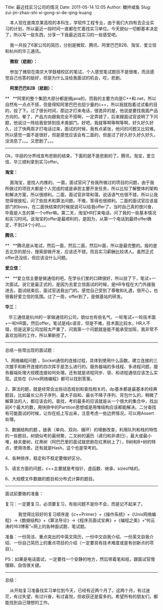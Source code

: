 Title: 最近找实习公司的情况
Date: 2011-05-14 12:05
Author: 糖拌咸鱼
Slug: zui-jin-zhao-shi-xi-gong-si-de-qing-kuang

   
本人现在是南京某高校的本科生，学软件工程专业，由于我们大四有去企业实习的计划，所以最近一段时间一直都在忙着找实习单位。今天貌似一切都基本决定了，所以写一些东西，分享一下我最近找实习的一些感受吧。

</p>

   
我一共投了6家公司的简历，分别是微软、腾讯、阿里巴巴B2B、淘宝、爱立信和杭州的华三通讯。

</p>

    **微软（悲剧）：**

</p>

   
参加了微软在南京大学鼓楼校区的笔试，个人感觉笔试题目不是很难，而且感觉自己也答的挺好，但是为什么没给我面试的机会，哎，悲剧。

</p>

    **阿里巴巴B2B（悲剧）：**

</p>

**   **阿里的整个集团大部分都是搞java的，而我的主要方向是C++和.net，所以自然有一点点不搭，但是得知阿里巴巴也招少量的c++，所以我就抱着试试看的目的，投了下。过了很长时间，那边才打来电话，很诡异的是，他说是要找我面产品方向的。晕了，产品方向跟我完全不搭啊，一定弄错了，后来跟面试官说明了下问题，他说过一阵给我安排到技术类部门。好吧，我就等啊等啊等啊，好久好久好久，过了快两周才打电话过来，面试的时候，我有点紧张，他问的问题又比较难，所以感觉一面不是很好，但是感觉应该会有二面的，但是过了好久好久好久好久，没消息了。。。又悲剧了。。。

</p>

* * * * *

</p>
Ok，华丽的分界线宣布悲剧的结束，下面的就不是悲剧的了。腾讯，淘宝，爱立信、华三顺利拿到实习offer。

**淘宝：**

</p>

   
面淘宝，是找人内推的。一面，面试官问了些我所做过的项目的问题，由于我所做过的项目大都是个人完成的或是承担主要开发任务，所以比较了解整体的架构和解决方案，所以很顺利。二面，面试官非常和蔼，说话语气也很不错，所以让我觉得很放松，问了些技术和算法问题，不难，答得也很顺利。二面的面试官应该是部门的boss，在二面快结束的时候就说可以给我offer了，当时自己真的很兴奋，毕竟是人生的第一个offer嘛。第二天，淘宝HR打来电话，问了我的一些基本情况和实习时间。说淘宝的offer是最顺利的，是因为，从第一个电话到最终offer确定，不到24个小时。。。

</p>

**腾讯：**

</p>

**   **腾讯是从笔试，然后一面，然后二面，然后hr面，所以是最完整的。报的是去北京的部分，搜索部做开发，应该还不错，而且实习薪酬比较诱人。虽然正式offer还没给，但应该没什么问题。

</p>

**爱立信：**

</p>

**   **爱立信主要是做通信的吧，在学长们里的口碑很好，所以投了下，笔试+一次面试。说它是最正式的，是因为去爱立信面试的时候，是HR专程在大门外接我进去，面试结束后，面试官送我出门的。感觉自己受到了尊敬和礼遇，很开心，也很看好爱立信的氛围。过了一周，offer到了，是做基站的研发。

</p>

**华三：**

</p>

  
华三通信是杭州的一家做通信的公司，貌似也有些名气，一轮笔试+一轮技术面+一轮HR面，然后offer。笔试是纯c语言，但是不难，技术面比较水，HR人不错，但是这家公司加班太严重了，问我第一个问题就是能不能承受加班，我非常不喜欢加班的工作，所以果断拒了。

</p>

* * * * *

</p>
总结一些常出现的面试题：

1、网络编程问题
，Socket通信的连接过程，具体到使用什么函数。建立连接的三次握手和断开连接的四次挥手是怎么进行的。服务器端的多线程、多进程问题，服务器端处理大规模连接如何处理。还有就是进程同步、锁、和进程通信应该怎么实现。这些在《Unix网络编程》都可以找到答案。

</p>

2、算法的题，就是经常会出些动态规划和查找相关的，dp基本都是最基本的经典题目，比如最长公共子序列、最大子段和、最长不降子序列、背包什么的，稍微了解算法的人，都应该会的。查找，考的最多的应该就是从一个很大的集合中，找出前K个最大的数，用快排中的Partition思想或是用堆结构应该都能解决。二分查找有可能面试的时候，让你在纸上写出来，注意考虑一些边界情况，可以用Assert处理。

</p>

3、数据结构的题
。链表（单向、双向、循环）的增删改查，利用队列和栈的特性的一些题目。树貌似考的最频繁，二叉树的遍历（递归和非递归），最大或最小堆，赫夫曼树，红黑树（阿巴巴里的面试就悲剧在红黑树上了），B树和B+树的特点，使用场景。还有就是Hash，这个也是常考的。

</p>

4、各种排序，稳定和不稳定要做好区分。

</p>

5、语言方面的问题，c++主要就是考指针，虚函数、继承、sizeof啥的。

</p>

6、大规模文件数据的题目和分布式计算的题目。

</p>

* * * * *

</p>

面试前要做的准备：

</p>

复习：一定要复习，必须要复习，有些问题不是你不会，而是记不起来了。

</p>

          
我觉得比较好的复习顺序是《c++Primer》+《操作系统》+《Unix网络编程》-\>《数据结构》+《算法导论》-\>《程序员面试宝典》+《编程之美》+“何云涛的163博客”+网上的各种面试题、笔试题。

</p>

准备：一份简洁、重点突出的中英文简历，一份中文自我介绍、一份英文自我介绍、一份自己简历上的重点项目的介绍（一定要具有技术难度或是有创新点的项目）。

</p>

PS：如果是电话面试，一定要找一个安静的地方，然后带着笔和纸，跟面试官慢慢聊。自信很关键。

</p>

* * * * *

</p>
总结：

   
从开始复习准备找实习单位到今天，已经有近两个月了。这两个月，有过迷茫，有过失望，有过兴奋，有过喜悦，但收获还是蛮多的。希望所有的朋友们，都能找到自己理想的工作。

</p>

